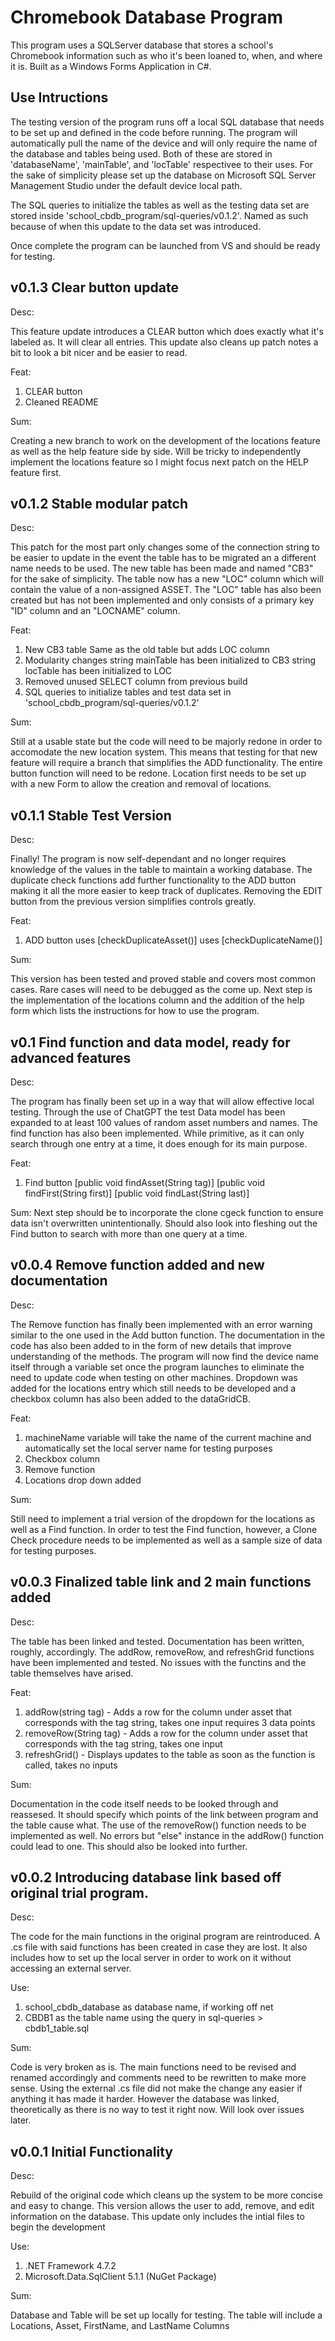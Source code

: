 Chromebook Database Program
===========================
This program uses a SQLServer database that stores a school's Chromebook information such as who it's been loaned to, when, and where it is. Built as a Windows Forms Application in C#.

## Use Intructions

The testing version of the program runs off a local SQL database that needs to be set up and defined in the code before running. The program will automatically pull the name of the device and will only require the name of the database and tables being used. Both of these are stored in 'databaseName', 'mainTable', and 'locTable' respectivee to their uses. For the sake of simplicity please set up the database on Microsoft SQL Server Management Studio under the default device local path.

The SQL queries to initialize the tables as well as the testing data set are stored inside 'school_cbdb_program/sql-queries/v0.1.2'. Named as such because of when this update to the data set was introduced.

Once complete the program can be launched from VS and should be ready for testing.

v0.1.3 Clear button update
--------------------------------------------------------------------------------------------------------------------------------------------

Desc:

This feature update introduces a CLEAR button which does exactly what it's labeled as. It will clear all entries. This update also cleans up patch notes a bit to look a bit nicer and be easier to read.

Feat:

1. CLEAR button
2. Cleaned README

Sum:

Creating a new branch to work on the development of the locations feature as well as the help feature side by side. Will be tricky to independently implement the locations feature so I might focus next patch on the HELP feature first.

v0.1.2 Stable modular patch
--------------------------------------------------------------------------------------------------------------------------------------------

Desc:

This patch for the most part only changes some of the connection string to be easier to update in the event the table has to be migrated an a different name needs to be used. The new table has been made and named "CB3" for the sake of simplicity. The table now has a new "LOC" column which will contain the value of a non-assigned ASSET. The "LOC" table has also been created but has not been implemented and only consists of a primary key "ID" column and an "LOCNAME" column.

Feat:

1. New CB3 table
    Same as the old table but adds LOC column
2. Modularity changes
    string mainTable has been initialized to CB3
    string locTable has been initialized to LOC
3. Removed unused SELECT column from previous build
4. SQL queries to initialize tables and test data set in 'school_cbdb_program/sql-queries/v0.1.2'

Sum:

Still at a usable state but the code will need to be majorly redone in order to accomodate the new location system. This means that testing for that new feature will require a branch that simplifies the ADD functionality. The entire button function will need to be redone. Location first needs to be set up with a new Form to allow the creation and removal of locations.

v0.1.1 Stable Test Version
--------------------------------------------------------------------------------------------------------------------------------------------

Desc:

Finally! The program is now self-dependant and no longer requires knowledge of the values in the table to maintain a working database. The duplicate check functions add further functionality to the ADD button making it all the more easier to keep track of duplicates. Removing the EDIT button from the previous version simplifies controls greatly.

Feat:

1. ADD button
    uses [checkDuplicateAsset()]
    uses [checkDuplicateName()]

Sum:

This version has been tested and proved stable and covers most common cases. Rare cases will need to be debugged as the come up. Next step is the implementation of the locations column and the addition of the help form which lists the instructions for how to use the program.

v0.1 Find function and data model, ready for advanced features
--------------------------------------------------------------------------------------------------------------------------------------------

Desc:

The program has finally been set up in a way that will allow effective local testing. Through the use of ChatGPT the test Data model has been expanded to at least 100 values of random asset numbers and names. The find function has also been implemented. While primitive, as it can only search through one entry at a time, it does enough for its main purpose.

Feat:

1. Find button
    [public void findAsset(String tag)]
    [public void findFirst(String first)]
    [public void findLast(String last)]

Sum: Next step should be to incorporate the clone cgeck function to ensure data isn't overwritten unintentionally. Should also look into fleshing out the Find button to search with more than one query at a time.

v0.0.4 Remove function added and new documentation
--------------------------------------------------------------------------------------------------------------------------------------------

Desc:

The Remove function has finally been implemented with an error warning similar to the one used in the Add button function. The documentation in the code has also been added to in the form of new details that improve understanding of the methods. The program will now find the device name itself through a variable set once the program launches to eliminate the need to update code when testing on other machines. Dropdown was added for the locations entry which still needs to be developed and a checkbox column has also been added to the dataGridCB.

Feat:

1. machineName variable will take the name of the current machine and automatically set the local server name for testing purposes
2. Checkbox column
3. Remove function
4. Locations drop down added

Sum:

Still need to implement a trial version of the dropdown for the locations as well as a Find function. In order to test the Find function, however, a Clone Check procedure needs to be implemented as well as a sample size of data for testing purposes.

v0.0.3 Finalized table link and 2 main functions added
--------------------------------------------------------------------------------------------------------------------------------------------

Desc:

The table has been linked and tested. Documentation has been written, roughly, accordingly. The addRow, removeRow, and refreshGrid functions have been implemented and tested. No issues with the functins and the table themselves have arised.

Feat:

1. addRow(string tag) - Adds a row for the column under asset that corresponds with the tag string, takes one input requires 3 data points
2. removeRow(String tag) - Adds a row for the column under asset that corresponds with the tag string, takes one input
3. refreshGrid() - Displays updates to the table as soon as the function is called, takes no inputs

Sum:

Documentation in the code itself needs to be looked through and reassesed. It should specify which points of the link between program and the table cause what. The use of the removeRow() function needs to be implemented as well. No errors but "else" instance in the addRow() function could lead to one. This should also be looked into further.

v0.0.2 Introducing database link based off original trial program.
--------------------------------------------------------------------------------------------------------------------------------------------

Desc: 

The code for the main functions in the original program are reintroduced. A .cs file with said functions has been created in case they are lost. It also includes how to set up the local server in order to work on it without accessing an external server.

Use:

1. school_cbdb_database as database name, if working off net
2. CBDB1 as the table name using the query in sql-queries > cbdb1_table.sql

Sum:

Code is very broken as is. The main functions need to be revised and renamed accordingly and comments need to be rewritten to make more sense. Using the external .cs file did not make the change any easier if anything it has made it harder. However the database was linked, theoretically as there is no way to test it right now. Will look over issues later.

v0.0.1 Initial Functionality
--------------------------------------------------------------------------------------------------------------------------------------------

Desc:

Rebuild of the original code which cleans up the system to be more concise and easy to change. This version allows the user to add, remove, and edit information on the database. This update only includes the intial files to begin the development

Use:

1. .NET Framework 4.7.2
2. Microsoft.Data.SqlClient 5.1.1 (NuGet Package)

Sum:

Database and Table will be set up locally for testing. The table will include a Locations, Asset, FirstName, and LastName Columns